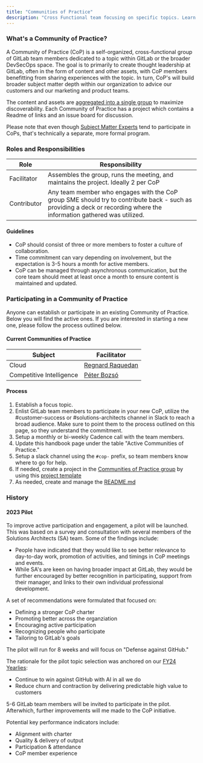 ```yaml
---
title: "Communities of Practice"
description: "Cross Functional team focusing on specific topics. Learn more!"
---
```


### What's a Community of Practice?

A Community of Practice (CoP) is a self-organized, cross-functional group of GitLab team members dedicated to a topic within GitLab or the broader DevSecOps space. The goal is to primarily to create thought leadership at GitLab, often in the form of content and other assets, with CoP members benefitting from sharing experiences with the topic. In turn, CoP's will build broader subject matter depth within our organization to advice our customers and our marketing and product teams.

The content and assets are [aggregated into a single group](https://gitlab.com/gitlab-com/customer-success/communities-of-practice) to maximize discoverability. Each Community of Practice has a project which contains a Readme of links and an issue board for discussion.

Please note that even though [Subject Matter Experts](/handbook/solutions-architects/sa-practices/subject-matter-experts) tend to participate in CoPs, that's technically a separate, more formal program.

### Roles and Responsibilities

| Role                  | Responsibility |
|-----|-----|
| Facilitator           | Assembles the group, runs the meeting, and maintains the project. Ideally 2 per CoP |
| Contributor           | Any team member who engages with the CoP group SME should try to contribute back - such as providing a deck or recording where the information gathered was utilized. |

#### Guidelines

- CoP should consist of three or more members to foster a culture of collaboration.
- Time commitment can vary depending on involvement, but the expectation is 3-5 hours a month for active members.
- CoP can be managed through asynchronous communication, but the core team should meet at least once a month to ensure content is maintained and updated.

### Participating in a Community of Practice

Anyone can establish or participate in an existing Community of Practice. Below you will find the active ones. If you are interested in starting a new one, please follow the process outlined below.

#### Current Communities of Practice

| Subject                             | Facilitator |
|---|---|
| Cloud | [Regnard Raquedan](https://gitlab.com/rraquedan) |
| Competitive Intelligence                | [Péter Bozsó](https://gitlab.com/pbozso)|

#### Process

1. Establish a focus topic.
2. Enlist GitLab team members to participate in your new CoP, utilize the #customer-success or #solutions-architects channel in Slack to reach a broad audience. Make sure to point them to the process outlined on this page, so they understand the commitment.
3. Setup a monthly or bi-weekly Cadence call with the team members.
4. Update this handbook page under the table "Active Communities of Practice."
5. Setup a slack channel using the `#cop-` prefix, so team members know where to go for help.
6. If needed, create a project in the [Communities of Practice group](https://gitlab.com/gitlab-com/customer-success/communities-of-practice) by using this [project template](https://gitlab.com/gitlab-com/customer-success/communities-of-practice/project-template)
7. As needed, create and manage the [README.md](https://gitlab.com/gitlab-com/customer-success/communities-of-practice/project-template/-/blob/master/README.md)

### History

#### 2023 Pilot

To improve active participation and engagement, a pilot will be launched. This was based on a survey and consultation with several members of the Solutions Architects (SA) team. Some of the findings include:

- People have indicated that they would like to see better relevance to day-to-day work, promotion of activities, and timings in CoP meetings and events.
- While SA's are keen on having broader impact at GitLab, they would be further encouraged by better recognition in participating, support from their manager, and links to their own individual professional development.

A set of recommendations were formulated that focused on:

- Defining a stronger CoP charter
- Promoting better across the organziation
- Encouraging active participation
- Recognizing people who participate
- Tailoring to GitLab's goals

The pilot will run for 8 weeks and will focus on "Defense against GitHub."

The rationale for the pilot topic selection was anchored on our [FY24 Yearlies](/handbook/company/yearlies/#fy24-yearlies):

- Continue to win against GitHub with AI in all we do
- Reduce churn and contraction by delivering predictable high value to customers

5-6 GitLab team members will be invited to participate in the pilot. Afterwhich, further improvements will me made to the CoP initiative.

Potential key performance indicators include:

- Alignment with charter
- Quality & delivery of output
- Participation & attendance
- CoP member experience
